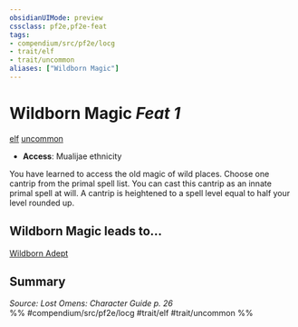 ```yaml
---
obsidianUIMode: preview
cssclass: pf2e,pf2e-feat
tags:
- compendium/src/pf2e/locg
- trait/elf
- trait/uncommon
aliases: ["Wildborn Magic"]
---
```

# Wildborn Magic  *Feat 1*  
[elf](../../Rules/traits/elf.md)  [uncommon](../../Rules/traits/uncommon.md)  

- **Access**: Mualijae ethnicity

You have learned to access the old magic of wild places. Choose one cantrip from the primal spell list. You can cast this cantrip as an innate primal spell at will. A cantrip is heightened to a spell level equal to half your level rounded up.

## Wildborn Magic leads to...

[Wildborn Adept](wildborn-adept-locg.md)

## Summary

*Source: Lost Omens: Character Guide p. 26*  
%% #compendium/src/pf2e/locg #trait/elf #trait/uncommon %%
